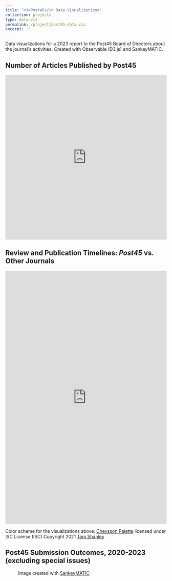 ```yaml
---
title: "<i>Post45</i> Data Visualizations"
collection: projects
type: data-viz
permalink: /project/post45-data-viz
excerpt: ''
---
```


Data visualizations for a 2023 report to the Post45 Board of Directors about the journal's activities. Created with Observable (D3.js) and SankeyMATIC.

## Number of Articles Published by Post45

<iframe width="100%" height="514" frameborder="0"
  src="https://observablehq.com/embed/@arthurzwang-workspace/post45-published-articles-public-5-8-23@794?cells=articleChart"></iframe>

## Review and Publication Timelines: _Post45_ vs. Other Journals

  <iframe width="100%" height="790" frameborder="0"
  src="https://observablehq.com/embed/@arthurzwang-workspace/post45-timeline-comps-may-9-2023@276?cells=compsChart"></iframe>


Color scheme for the visualizations above: [Cheysson Palette](https://observablehq.com/@tomshanley/cheysson-color-palettes) licensed under ISC License (ISC) Copyright 2021 [Tom Shanley](https://observablehq.com/@tomshanley)

## Post45 Submission Outcomes, 2020-2023 (excluding special issues)
<figure>
	<object type="image/svg+xml" data="../assets/images/outcomes_sankey.svg" class="fitvidsignore"></object>
	<figcaption>
		Image created with <a href="https://sankeymatic.com/build/">SankeyMATIC</a>
	</figcaption>
</figure>


<!-- Script for resizing iframes. Adapted from: https://github.com/observablehq/examples/blob/main/iframe-resize/index.html -->
<script type="module">

// Select the embed iframe.
const iframes = document.querySelectorAll(".embed");

// The Embedly protocol is to send the height as part of a stringified object.
// In this example, the resize message is the only message being sent; however,
// the checks are good practice, lest we try to interpret unrelated messages as
// resize events. https://docs.embed.ly/v1.0/docs/provider-height-resizing
function onMessage(message) {
	const source = Array.from(iframes).find(i => i.contentWindow === message.source);
	if (!source) return;
  // if (message.source !== iframe.contentWindow) return;
  let {data} = message;

  // If message isn’t valid JSON, it must not be our resize event.
  if (typeof data === "string") {
    try {
      data = JSON.parse(data);
    } catch (ignore) {
      return;
    }
  }

  // Make sure it’s the resize event.
  if (data.context !== "iframe.resize") return;

  // Set the iframe’s height!
  source.style.height = `${data.height}px`;
}

// Attach our listener for the message from the iframe
addEventListener("message", onMessage);

</script>